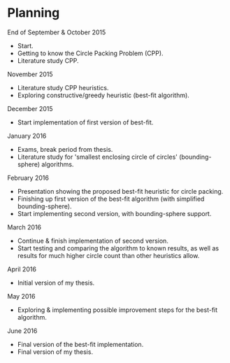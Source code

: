 # Planning

End of September & October 2015

* Start.
* Getting to know the Circle Packing Problem (CPP).
* Literature study CPP.

November 2015

* Literature study CPP heuristics.
* Exploring constructive/greedy heuristic (best-fit algorithm).

December 2015

* Start implementation of first version of best-fit.

January 2016

* Exams, break period from thesis.
* Literature study for 'smallest enclosing circle of circles' (bounding-sphere) algorithms.

February 2016

* Presentation showing the proposed best-fit heuristic for circle packing.
* Finishing up first version of the best-fit algorithm (with simplified bounding-sphere).
* Start implementing second version, with bounding-sphere support.

March 2016

* Continue & finish implementation of second version.
* Start testing and comparing the algorithm to known results, as well as results for much higher circle count than other heuristics allow.

April 2016

* Initial version of my thesis.

May 2016

* Exploring & implementing possible improvement steps for the best-fit algorithm.

June 2016

* Final version of the best-fit implementation.
* Final version of my thesis.
